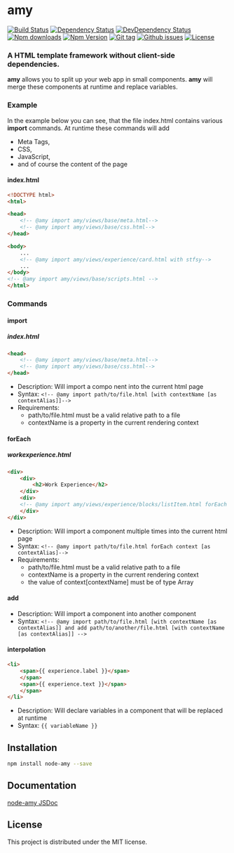 # amy

[![Build Status](https://travis-ci.org/stfsy/node-amy.svg)](https://travis-ci.org/stfsy/node-amy)
[![Dependency Status](https://img.shields.io/david/stfsy/node-amy.svg)](https://github.com/stfsy/node-amy/blob/master/package.json)
[![DevDependency Status](https://img.shields.io/david/dev/stfsy/node-amy.svg)](https://github.com/stfsy/node-amy/blob/master/package.json)
[![Npm downloads](https://img.shields.io/npm/dm/node-amy.svg)](https://www.npmjs.com/package/node-amy)
[![Npm Version](https://img.shields.io/npm/v/node-amy.svg)](https://www.npmjs.com/package/node-amy)
[![Git tag](https://img.shields.io/github/tag/stfsy/node-amy.svg)](https://github.com/stfsy/node-amy/releases)
[![Github issues](https://img.shields.io/github/issues/stfsy/node-amy.svg)](https://github.com/stfsy/node-amy/issues)
[![License](https://img.shields.io/npm/l/node-amy.svg)](https://github.com/stfsy/node-amy/blob/master/LICENSE)

### A HTML template framework **without** client-side dependencies. 

**amy** allows you to split up your web app in small components. **amy** will merge these components at runtime and replace variables. 

### Example
In the example below you can see, that the file index.html contains various **import** commands. At runtime these commands will add
* Meta Tags,
* CSS,
* JavaScript,
* and of course the content of the page
#### index.html
```html
<!DOCTYPE html>
<html>

<head>
    <!-- @amy import amy/views/base/meta.html-->
    <!-- @amy import amy/views/base/css.html-->
</head>

<body>
    ...
    <!-- @amy import amy/views/experience/card.html with stfsy-->
    ...
</body>
<!-- @amy import amy/views/base/scripts.html -->
</html>
```

### Commands
#### import
##### index.html
```html
<head>
    <!-- @amy import amy/views/base/meta.html-->
    <!-- @amy import amy/views/base/css.html-->
</head>
```
- Description: Will import a compo  nent into the current html page
- Syntax: `<!-- @amy import path/to/file.html [with contextName [as contextAlias]]-->`
- Requirements: 
  - path/to/file.html must be a valid relative path to a file
  - contextName is a property in the current rendering context

#### forEach
##### workexperience.html
```html 
<div>
    <div>
        <h2>Work Experience</h2>
    </div>
    <div>
    <!-- @amy import amy/views/experience/blocks/listItem.html forEach experience as experience -->
    </div>
</div>
```
- Description: Will import a component multiple times into the current html page
- Syntax: `<!-- @amy import path/to/file.html forEach context [as contextAlias]-->`
- Requirements: 
  - path/to/file.html must be a valid relative path to a file
  - contextName is a property in the current rendering context
  - the value of context[contextName] must be of type Array

#### add
- Description: Will import a component into another component
- Syntax: `<!-- @amy import path/to/file.html [with contextName [as contextAlias]] and add path/to/another/file.html [with contextName [as contextAlias]] -->`

#### interpolation
``` HTML
<li>
    <span>{{ experience.label }}</span>
    </span>
    <span>{{ experience.text }}</span>
    </span>
</li>
```
- Description: Will declare variables in a component that will be replaced at runtime
- Syntax: `{{ variableName }}`

## Installation

```bash
npm install node-amy --save
```

## Documentation

[node-amy JSDoc](https://stfsy.github.io/node-amy)

## License

This project is distributed under the MIT license.